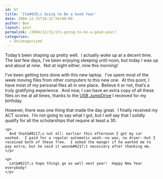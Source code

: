 ```yaml
---
id: 67
title: 'It&#039;s Going to Be a Good Year'
date: 2004-12-31T18:22:54+00:00
author: Ben
layout: post
permalink: /2004/12/31/its-going-to-be-a-good-year/
categories:
  - Uncategorized
---
```

Today&#8217;s been shaping up pretty well.  I actually woke up at a decent time.  The last few days, I&#8217;ve been enjoying sleeping until noon, but today I was up and about at nine.  Not at night either, nine this morning!

I&#8217;ve been getting _tons_ done with this new laptop.  I&#8217;ve spent most of the week moving files from other computers to this new one.  At this point, I have most of my personal files all in one place.  Believe it or not, that&#8217;s a truly gratifying experience.  And now, I can have an extra copy of all these files on me at all times, thanks to the [USB JumpDrive](http://www.lexar.com/jumpdrive/jd_secure.html) I received for my birthday.

<div>
  <div>
    However, there was one thing that made the day great.  I finally received my ACT scores.  I&#8217;m not going to say what I got, but I <em>will </em>say that I solidly qualify for all the scholarships that require at least a 30.</p> 
    
    <p>
      And that&#8217;s not all: earlier this afternoon I got my car washed.  I paid for a regular automatic wash--no wax, no dryer--but I received both of these free.  I asked the manger if he wanted me to pay extra, but he said it wasn&#8217;t necessary after thanking me.
    </p>
    
    <p>
      Let&#8217;s hope things go as well next year!  Happy New Year everybody!
    </p>
  </div>
</div>